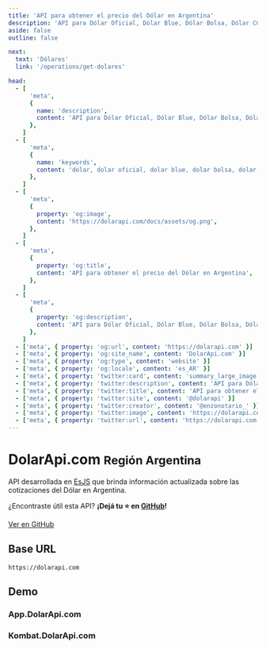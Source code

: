 ```yaml
---
title: 'API para obtener el precio del Dólar en Argentina'
description: 'API para Dólar Oficial, Dólar Blue, Dólar Bolsa, Dólar CCL, Dólar Mayorista'
aside: false
outline: false

next:
  text: 'Dólares'
  link: '/operations/get-dolares'

head:
  - [
      'meta',
      {
        name: 'description',
        content: 'API para Dólar Oficial, Dólar Blue, Dólar Bolsa, Dólar CCL, Dólar Mayorista',
      },
    ]
  - [
      'meta',
      {
        name: 'keywords',
        content: 'dolar, dolar oficial, dolar blue, dolar bolsa, dolar ccl, dolar mayorista, dolar api, dolar api argentina',
      },
    ]
  - [
      'meta',
      {
        property: 'og:image',
        content: 'https://dolarapi.com/docs/assets/og.png',
      },
    ]
  - [
      'meta',
      {
        property: 'og:title',
        content: 'API para obtener el precio del Dólar en Argentina',
      },
    ]
  - [
      'meta',
      {
        property: 'og:description',
        content: 'API para Dólar Oficial, Dólar Blue, Dólar Bolsa, Dólar CCL, Dólar Mayorista',
      },
    ]
  - ['meta', { property: 'og:url', content: 'https://dolarapi.com' }]
  - ['meta', { property: 'og:site_name', content: 'DolarApi.com' }]
  - ['meta', { property: 'og:type', content: 'website' }]
  - ['meta', { property: 'og:locale', content: 'es_AR' }]
  - ['meta', { property: 'twitter:card', content: 'summary_large_image' }]
  - ['meta', { property: 'twitter:description', content: 'API para Dólar Oficial, Dólar Blue, Dólar Bolsa, Dólar CCL, Dólar Mayorista' }]
  - ['meta', { property: 'twitter:title', content: 'API para obtener el precio del Dólar en Argentina' }]
  - ['meta', { property: 'twitter:site', content: '@dolarapi' }]
  - ['meta', { property: 'twitter:creator', content: '@enzonotario_' }]
  - ['meta', { property: 'twitter:image', content: 'https://dolarapi.com/docs/assets/og.png' }]
  - ['meta', { property: 'twitter:url', content: 'https://dolarapi.com' }]
---
```


<script setup>
import IndexDemo from './.vitepress/theme/components/IndexDemo.vue'
import { setRegionForSidebar } from './.vitepress/sidebar/sidebar.utils.js'

setRegionForSidebar('ar')
</script>

# DolarApi.com <small class="ml-2 text-sm">Región <span class="bg-indigo-100 text-indigo-800 dark:bg-indigo-800 dark:!text-indigo-50 px-2 py-1 rounded-md">Argentina</span></small>

API desarrollada en [EsJS](https://es.js.org?ref=dolarapi.com) que brinda información actualizada sobre las cotizaciones del Dólar en Argentina.

¿Encontraste útil esta API? **¡Dejá tu ⭐ en [GitHub](https://github.com/enzonotario/esjs-dolar-api)!**

<div class="flex justify-center items-center gap-3">
<a href="https://github.com/enzonotario/esjs-dolar-api" target="_blank" class="flex justify-center items-center gap-1 px-4 py-2 bg-black !text-white hover:bg-gray-800 dark:bg-white dark:!text-black dark:hover:bg-gray-100 dark:hover:!text-black rounded-full !no-underline !font-bold">
<span class="i-mdi-github w-5 h-5" />
Ver en GitHub
</a>
</div>

## Base URL

```
https://dolarapi.com
```

## Demo

<h3>App.DolarApi.com</h3>

<IndexDemo url="https://app.dolarapi.com" image="https://dolarapi.com/docs/assets/og.png" github-url="https://github.com/enzonotario/esjs-dolar-app" />

<h3>Kombat.DolarApi.com</h3>

<IndexDemo url="https://kombat.dolarapi.com" image="https://lcmcdlwmppejonttmzrh.supabase.co/storage/v1/object/public/og/og.png" github-url="https://github.com/enzonotario/esjs-dolar-kombat" />
